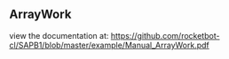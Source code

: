 ## ArrayWork

 view the documentation at: https://github.com/rocketbot-cl/SAPB1/blob/master/example/Manual_ArrayWork.pdf
